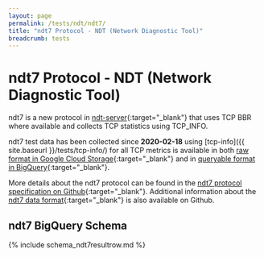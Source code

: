```yaml
---
layout: page
permalink: /tests/ndt/ndt7/
title: "ndt7 Protocol - NDT (Network Diagnostic Tool)"
breadcrumb: tests
---
```


# ndt7 Protocol - NDT (Network Diagnostic Tool)

ndt7 is a new protocol in [ndt-server](https://github.com/m-lab/ndt-server/tree/master/ndt7/){:target="_blank"} that uses TCP BBR where available and collects TCP statistics using TCP_INFO.

ndt7 test data has been collected since **2020-02-18** using [tcp-info]({{ site.baseurl }}/tests/tcp-info/) for all TCP metrics is available in both [raw format in Google Cloud Storage](https://console.cloud.google.com/storage/browser/archive-measurement-lab/ndt){:target="_blank"} and in [queryable format in BigQuery](#){:target="_blank"}.

More details about the ndt7 protocol can be found in the [ndt7 protocol specification on Github](https://github.com/m-lab/ndt-server/blob/master/spec/ndt7-protocol.md){:target="_blank"}. Additional information about the [ndt7 data format](https://github.com/m-lab/ndt-server/blob/master/spec/data-format.md){:target="_blank"} is also available on Github.

## ndt7 BigQuery Schema

<div class="table-responsive" markdown="1">
{% include schema_ndt7resultrow.md %}
</div>
